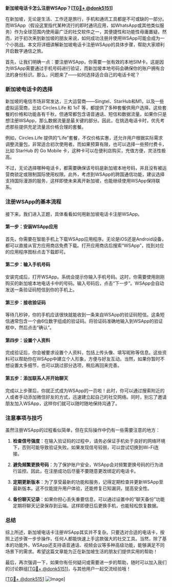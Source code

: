 **新加坡电话卡怎么注册WSApp？[[TG💪+ @donk5151](https://t.me/s/donk5151)]**

在新加坡，无论是生活、工作还是旅行，手机和通讯工具都是不可或缺的一部分。而WSApp（假设这里指代某种流行的即时通讯应用，如WhatsApp或其他类似服务）作为全球范围内使用最广泛的社交软件之一，其便捷性和功能性毋庸置疑。然而，对于初次来到新加坡的朋友来说，如何成功注册并使用WSApp可能会成为一个小挑战。本文将详细讲解新加坡电话卡注册WSApp的具体步骤，帮助大家顺利开启数字通信之旅。

首先，让我们明确一点：要注册WSApp，你需要一张有效的本地SIM卡。这是因为WSApp需要通过手机号码进行验证，而新加坡本地号码会确保你的账户拥有合法的身份标识。那么，问题来了——如何选择适合自己的电话卡呢？

### 新加坡电话卡的选择

新加坡的电信市场非常发达，三大运营商——Singtel、StarHub和M1，以及一些虚拟运营商，比如 Circles.Life 和 1oT 等，都提供了多种套餐供用户选择。这些套餐的价格和功能各有千秋，但通常都包含语音通话、短信和数据流量。如果你只是想注册WSApp，那么数据流量是最关键的部分。因此，在挑选电话卡时，优先考虑那些提供充足流量且价格合理的套餐。

例如，Circles.Life 提供的“Life”套餐，不仅价格实惠，还允许用户根据实际需求调整流量包，非常适合初次使用者。而如果预算有限，也可以选择一些预付费卡，比如 StarHub 的 Go Mobile 卡，这种卡可以在便利店购买，充值方便，灵活性极高。

不过，无论选择哪种电话卡，都需要确保该号码是新加坡本地号码，并且没有被运营商锁定或限制国际使用权限。此外，考虑到WSApp的跨国通信功能，建议选择支持国际漫游的服务，这样即使未来离开新加坡，也能继续使用WSApp保持联系。

### 注册WSApp的基本流程

接下来，我们进入正题，具体看看如何用新加坡电话卡注册WSApp。

#### 第一步：安装WSApp应用

首先，你需要在智能手机上下载WSApp应用程序。无论是iOS还是Android设备，都可以直接从官方应用商店免费下载。打开应用商店后搜索“WSApp”，找到对应的应用程序图标点击下载即可。

#### 第二步：输入手机号码

安装完成后，打开WSApp。系统会提示你输入手机号码。这时，你需要使用刚刚购买的新加坡本地电话卡中的号码。输入号码后，点击“下一步”。WSApp会自动发送一条验证码短信到你的手机上。

#### 第三步：接收验证码

等待几秒钟，你的手机应该很快就能收到一条来自WSApp的验证码短信。这条短信通常包含一个由6位数字组成的验证码。将验证码准确地输入到WSApp的验证框中，然后点击“确认”。

#### 第四步：设置个人资料

完成验证后，你会被要求设置个人资料，包括上传头像、填写昵称等信息。这些资料可以帮助你在WSApp中建立个人形象，方便与好友互动。当然，如果你暂时不想设置太多细节，也可以跳过部分选项，稍后再回来完善。

#### 第五步：添加联系人并开始聊天

完成以上步骤后，你就正式成为WSApp的一员啦！此时，你可以通过搜索附近的人或者手动添加微信好友的方式，迅速建立起自己的社交网络。同时，别忘了邀请朋友加入WSApp，这样你们就可以随时随地保持沟通了。

### 注意事项与技巧

虽然注册WSApp的过程看似简单，但在实际操作中仍有一些需要注意的地方：

1. **检查信号强度**：在输入验证码的过程中，请务必保证手机处于良好的网络环境下，否则可能导致验证失败。如果发现信号较弱，可以尝试切换到Wi-Fi连接。
   
2. **避免频繁更换号码**：为了保护账户安全，WSApp会对频繁更换号码的行为进行监控。因此，在注册成功后尽量不要随意更改绑定的电话卡。

3. **定期更新版本**：为了享受最新的功能和服务，记得定期检查并更新WSApp至最新版本。这不仅能提升用户体验，还能修复已知漏洞，提高安全性。

4. **备份聊天记录**：如果你担心丢失重要信息，可以通过设置中的“聊天备份”功能定期将聊天记录保存到云端。这样即便日后更换手机，也能轻松恢复数据。

### 总结

综上所述，新加坡电话卡注册WSApp其实并不复杂。只要选对合适的电话卡，按照上述步骤一步步操作，任何人都能快速上手这款强大的社交工具。当然，除了基本的功能外，WSApp还支持语音通话、视频会议等多种高级功能，能够满足不同场景下的需求。希望这篇文章能为正在新加坡生活的朋友们提供实用的帮助！

最后，再次强调一下，如果你有任何疑问或需要进一步的帮助，随时可以加入我们的讨论群组[[TG💪+ @donk5151](https://t.me/s/donk5151)]，与其他用户一起交流经验哦！

[[TG💪+ @donk5151](https://t.me/s/donk5151) ![Image](https://i.postimg.cc/rwNCRYN7/Snipaste-2025-04-30-17-27-05.png)]
